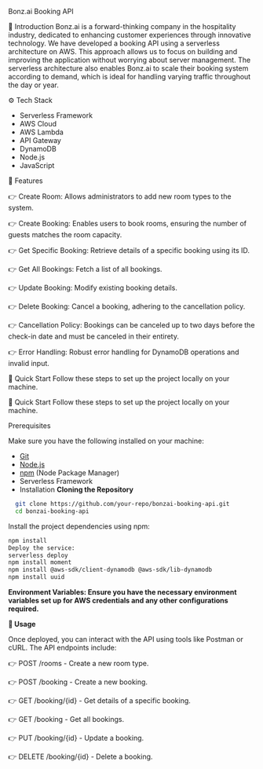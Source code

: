 Bonz.ai Booking API

🤖 Introduction
Bonz.ai is a forward-thinking company in the hospitality industry, dedicated to enhancing customer experiences through innovative technology. We have developed a booking API using a serverless architecture on AWS. This approach allows us to focus on building and improving the application without worrying about server management. The serverless architecture also enables Bonz.ai to scale their booking system according to demand, which is ideal for handling varying traffic throughout the day or year.

⚙️ Tech Stack

* Serverless Framework
* AWS Cloud
* AWS Lambda
* API Gateway
* DynamoDB
* Node.js
* JavaScript

🔋 Features

👉 Create Room: Allows administrators to add new room types to the system.

👉 Create Booking: Enables users to book rooms, ensuring the number of guests matches the room capacity.

👉 Get Specific Booking: Retrieve details of a specific booking using its ID.

👉 Get All Bookings: Fetch a list of all bookings.

👉 Update Booking: Modify existing booking details.

👉 Delete Booking: Cancel a booking, adhering to the cancellation policy.

👉 Cancellation Policy: Bookings can be canceled up to two days before the check-in date and must be canceled in their entirety.

👉 Error Handling: Robust error handling for DynamoDB operations and invalid input.

🤸 Quick Start
Follow these steps to set up the project locally on your machine.

🤸 Quick Start
Follow these steps to set up the project locally on your machine.

Prerequisites

Make sure you have the following installed on your machine:

- [Git](https://git-scm.com/)
- [Node.js](https://nodejs.org/en)
- [npm](https://www.npmjs.com/) (Node Package Manager)
- Serverless Framework
- Installation
**Cloning the Repository**

```bash
  git clone https://github.com/your-repo/bonzai-booking-api.git
  cd bonzai-booking-api
```


Install the project dependencies using npm:


```bash
npm install
Deploy the service:
serverless deploy
npm install moment
npm install @aws-sdk/client-dynamodb @aws-sdk/lib-dynamodb
npm install uuid
```

**Environment Variables: Ensure you have the necessary environment variables set up for AWS credentials and any other configurations required.**

**🚀 Usage**

Once deployed, you can interact with the API using tools like Postman or cURL. The API endpoints include:

👉 POST /rooms - Create a new room type.

👉 POST /booking - Create a new booking.

👉 GET /booking/{id} - Get details of a specific booking.

👉 GET /booking - Get all bookings.

👉 PUT /booking/{id} - Update a booking.

👉 DELETE /booking/{id} - Delete a booking.
